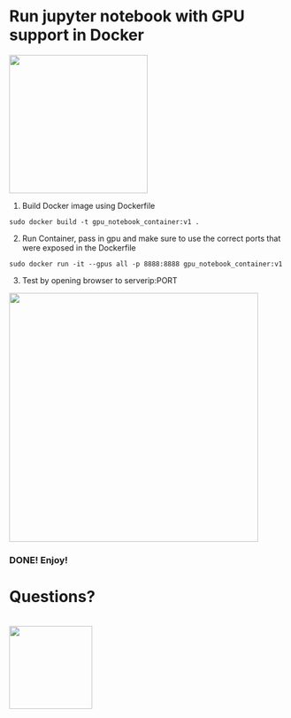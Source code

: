 # Run jupyter notebook with GPU support in Docker
<img src="https://github.com/user-attachments/assets/203e2e67-9dae-4e4d-8648-d4f60f90eefb" height="250">

1. Build Docker image using Dockerfile
```
sudo docker build -t gpu_notebook_container:v1 .
```
2. Run Container, pass in gpu and make sure to use the correct ports that were exposed in the Dockerfile
```
sudo docker run -it --gpus all -p 8888:8888 gpu_notebook_container:v1
```
3. Test by opening browser to serverip:PORT
<img src="https://github.com/user-attachments/assets/2c65ae2d-91b2-4b65-8f32-90e92e33e92a" height="450">

### DONE! Enjoy!

# Questions?
<br>
<img src="https://github.com/user-attachments/assets/710669b1-49b7-4936-834c-c523781db754"  height="150">

